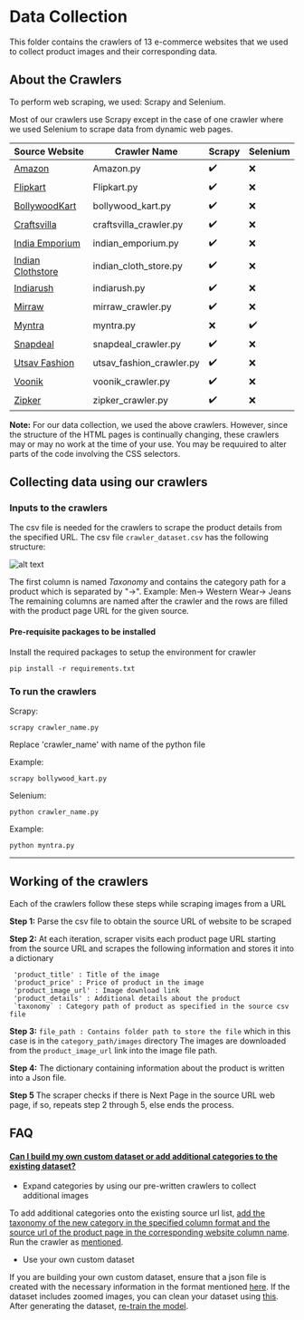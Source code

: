 # Data Collection
This folder contains the crawlers of 13 e-commerce websites that we used to collect product images and their corresponding data. 

## About the Crawlers

To perform web scraping, we used: Scrapy and Selenium.

Most of our crawlers use Scrapy except in the case of one crawler where we used Selenium to scrape data from dynamic web pages.

|Source Website| Crawler Name           | Scrapy | Selenium |
|-------------|--------------------------|--------|----------|
|[Amazon](https://www.amazon.in/)| Amazon.py                | :heavy_check_mark:  |   :x:       |
|[Flipkart](https://www.flipkart.com/)| Flipkart.py              | :heavy_check_mark:  |    :x:      |
|[BollywoodKart](https://www.bollywoodkart.com/)| bollywood_kart.py        | :heavy_check_mark:  |   :x:       |
|[Craftsvilla](https://www.craftsvilla.com)| craftsvilla_crawler.py   | :heavy_check_mark:  |      :x:    |
|[India Emporium](https://indiaemporium.com)| indian_emporium.py       | :heavy_check_mark:  |       :x:   |
|[Indian Clothstore](https://www.indianclothstore.com/)| indian_cloth_store.py    | :heavy_check_mark:  |      :x:    |
|[Indiarush](https://indiarush.com/)| indiarush.py             | :heavy_check_mark:  |        :x:  |
|[Mirraw](https://www.mirraw.com/)| mirraw_crawler.py        | :heavy_check_mark:  |        :x:  |
|[Myntra](https://www.myntra.com/)| myntra.py                | :x:       | :heavy_check_mark:    |
|[Snapdeal](https://www.snapdeal.com/)| snapdeal_crawler.py      | :heavy_check_mark:  |    :x:      |
|[Utsav Fashion](https://www.utsavfashion.in/)| utsav_fashion_crawler.py |   :heavy_check_mark:  |     :x:     |
|[Voonik](https://www.voonik.com/)| voonik_crawler.py        |   :heavy_check_mark:  |     :x:     |
|[Zipker](https://www.zipker.com/)| zipker_crawler.py        | :heavy_check_mark:  |      :x:    |

**Note:** For our data collection, we used the above crawlers. However, since the structure of the HTML pages is continually changing, these crawlers may or may no work at the time of your use. You may be requuired to alter parts of the code involving the CSS selectors.


## Collecting data using our crawlers

### Inputs to the crawlers

The csv file is needed for the crawlers to scrape the product details from the specified URL. The csv file `crawler_dataset.csv` has the following structure:

![alt text](https://github.com/vumaasha/Atlas/blob/master/img/atlas_csv_strucure.jpg "sample of the csv file")

The first column is named _Taxonomy_ and contains the category path for a product which is separated by "->". 
Example: Men-> Western Wear-> Jeans
The remaining columns are named after the crawler and the rows are filled with the product page URL for the given source.

#### Pre-requisite packages to be installed 

Install the required packages to setup the environment for crawler

`pip install -r requirements.txt`

### To run the crawlers

Scrapy:

`scrapy crawler_name.py` 

Replace 'crawler_name' with name of the python file

Example:

`scrapy bollywood_kart.py`

Selenium:

`python crawler_name.py`

Example:

`python myntra.py`

***

## Working of the crawlers

Each of the crawlers follow these steps while scraping images from a URL

**Step 1:**
Parse the csv file to obtain the source URL of website to be scraped

**Step 2:**
At each iteration, scraper visits each product page URL starting from the source URL and scrapes the following information and stores it into a dictionary

```
 'product_title' : Title of the image
 'product_price' : Price of product in the image
 'product_image_url' : Image download link
 'product_details' : Additional details about the product
 `taxonomy` : Category path of product as specified in the source csv file
```

**Step 3:**
`file_path : Contains folder path to store the file` which in this case is in the `category_path/images` directory
The images are downloaded from the `product_image_url` link into the image file path. 

**Step 4:**
The dictionary containing information about the product is written into a Json file.

**Step 5**
The scraper checks if there is Next Page in the source URL web page, if so, repeats step 2 through 5, else ends the process.


## FAQ

#### [Can I build my own custom dataset or add additional categories to the existing dataset?](https://github.com/vumaasha/Atlas/blob/master/dataset/README.md)

* Expand categories by using our pre-written crawlers to collect additional images

To add additional categories onto the existing source url list, [add the taxonomy of the new category in the specified column format and the source url of the product page in the corresponding website column name](#inputs-to-the-crawlers).
Run the crawler as [mentioned](#to-run-the-crawlers).

* Use your own custom dataset

If you are building your own custom dataset, ensure that a json file is created with the necessary information in the format mentioned [here](https://github.com/vumaasha/Atlas/blob/master/dataset/README.md). If the dataset includes zoomed images, you can clean your dataset using [this](https://github.com/vumaasha/Atlas/blob/master/models/zoomed_vs_normal/Zoomed_vs_Normal.ipynb).
After generating the dataset, [re-train the model](https://github.com/vumaasha/Atlas/tree/master/models/product_categorization). 









